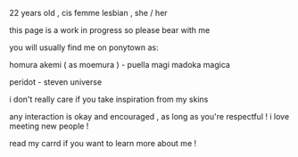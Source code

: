 22 years old , cis femme lesbian , she / her

this page is a work in progress so please bear with me

you will usually find me on ponytown as:

homura akemi ( as moemura ) - puella magi madoka magica

peridot - steven universe

i don't really care if you take inspiration from my skins

any interaction is okay and encouraged , as long as you're respectful ! i love meeting new people !

read my carrd if you want to learn more about me !

